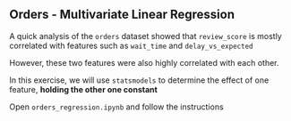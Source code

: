 ## Orders - Multivariate Linear Regression

A quick analysis of the `orders` dataset showed that `review_score` is mostly correlated with features such as `wait_time` and `delay_vs_expected`

However, these two features were also highly correlated with each other.

In this exercise, we will use `statsmodels` to determine the effect of one feature, **holding the other one constant**

Open `orders_regression.ipynb` and follow the instructions
